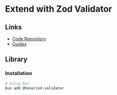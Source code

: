 # Extend with Zod Validator

## Links

- [Code Repository](https://github.com/honojs/middleware/tree/main/packages/zod-validator)
- [Guides](https://hono.dev/guides/validation#zod-validator-middleware)

## Library

### Installation

```sh
# Using Bun
bun add @hono/zod-validator
```
